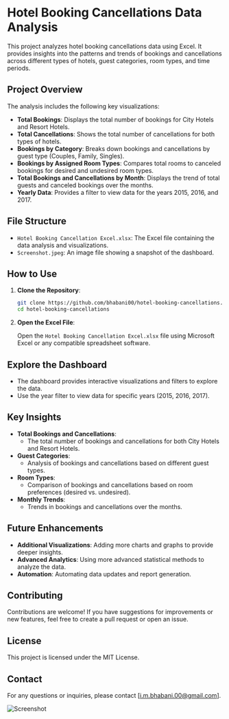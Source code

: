 # Hotel Booking Cancellations Data Analysis

This project analyzes hotel booking cancellations data using Excel. It provides insights into the patterns and trends of bookings and cancellations across different types of hotels, guest categories, room types, and time periods.

## Project Overview

The analysis includes the following key visualizations:

- **Total Bookings**: Displays the total number of bookings for City Hotels and Resort Hotels.
- **Total Cancellations**: Shows the total number of cancellations for both types of hotels.
- **Bookings by Category**: Breaks down bookings and cancellations by guest type (Couples, Family, Singles).
- **Bookings by Assigned Room Types**: Compares total rooms to canceled bookings for desired and undesired room types.
- **Total Bookings and Cancellations by Month**: Displays the trend of total guests and canceled bookings over the months.
- **Yearly Data**: Provides a filter to view data for the years 2015, 2016, and 2017.

## File Structure

- `Hotel Booking Cancellation Excel.xlsx`: The Excel file containing the data analysis and visualizations.
- `Screenshot.jpeg`: An image file showing a snapshot of the dashboard.

## How to Use

1. **Clone the Repository**:

    ```bash
    git clone https://github.com/bhabani00/hotel-booking-cancellations.git
    cd hotel-booking-cancellations
    ```

2. **Open the Excel File**:

    Open the `Hotel Booking Cancellation Excel.xlsx` file using Microsoft Excel or any compatible spreadsheet software.

## Explore the Dashboard

- The dashboard provides interactive visualizations and filters to explore the data.
- Use the year filter to view data for specific years (2015, 2016, 2017).

## Key Insights

- **Total Bookings and Cancellations**:
  - The total number of bookings and cancellations for both City Hotels and Resort Hotels.
- **Guest Categories**:
  - Analysis of bookings and cancellations based on different guest types.
- **Room Types**:
  - Comparison of bookings and cancellations based on room preferences (desired vs. undesired).
- **Monthly Trends**:
  - Trends in bookings and cancellations over the months.

## Future Enhancements

- **Additional Visualizations**: Adding more charts and graphs to provide deeper insights.
- **Advanced Analytics**: Using more advanced statistical methods to analyze the data.
- **Automation**: Automating data updates and report generation.

## Contributing

Contributions are welcome! If you have suggestions for improvements or new features, feel free to create a pull request or open an issue.

## License

This project is licensed under the MIT License.

## Contact

For any questions or inquiries, please contact [i.m.bhabani.00@gmail.com].

![Screenshot](https://github.com/imbhabani00/Hotel-Booking-Cancellation/assets/111756939/8ed338ac-d4c6-40ff-b995-0671067bddff)

